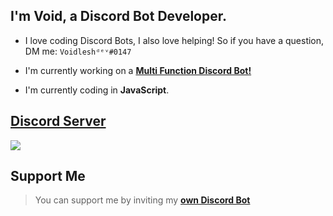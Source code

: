 ## I'm Void, a Discord Bot Developer.

- I love coding Discord Bots, I also love helping! So if you have a question, DM me: `Voidleshᵈᵉᵛ#0147`

- I'm currently working on a [**Multi Function Discord Bot!**](https://discord.com/oauth2/authorize?client_id=878349344737222696&permissions=8&scope=bot)

- I'm currently coding in **JavaScript**.


## [Discord Server](https://discord.gg/P3hZYQ6tWR)

<a href="https://discord.gg/P3hZYQ6tWR"><img src="https://discord.com/api/guilds/841650708608581654/widget.png?style=banner2"></a>

## Support Me
> You can support me by inviting my [**own Discord Bot**](https://discord.com/oauth2/authorize?client_id=878349344737222696&permissions=8&scope=bot)

